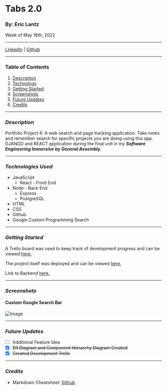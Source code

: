 # Tabs 2.0
### By: Eric Lantz

Week of May 16th, 2022
***
[LinkedIn](https://www.linkedin.com/in/eric-lantz/) | [Github](https://github.com/ericmlantz)
***
### **Table of Contents**
1. [Description](#description)
2. [Technology](#technology)
3. [Getting Started](#started)
4. [Screenshots](#screenshots)
5. [Future Updates](#updates)
6. [Credits](#updates)
***

### ***Description***
<a id="description"></a>

Portfolio Project 4: A web search and page tracking application. Take notes and remember search for specific projects you are doing using this app. DJANGO and REACT application during the final unit in my ***Software Engineering Immersive by General Assembly.***
***
<a id="technology"></a>
### ***Technologies Used***
* JavaScript
  * React - Front End
* Node - Back End
  * Express
  * PostgreSQL
* HTML
* CSS
* Github
* Google Custom Programming Search

***
<a id="started"></a>
### ***Getting Started***
A Trello board was used to keep track of development progress and can be viewed [here.](https://trello.com/b/NJw6FmQ6/tabs-20)

The project itself was deployed and can be viewed [here.](https://tabs2-frontend.herokuapp.com/)

Link to Backend [here.](https://github.com/ericmlantz/tabs2.0_backend)
***
### ***Screenshots***
<a id="screenshots"></a>

#### **Custom Google Search Bar**
![Image](https://i.imgur.com/1gaJHRK.png)
***
<a id="updates"></a>
### ***Future Updates***
- [ ] Additional Feature Idea
- [x] ~~ER Diagram and Component Hierarchy Diagram Created~~ 
- [x] ~~Created Development Trello~~

***

### ***Credits***
<a id="credits"></a>
* Markdown Cheatsheet: [Github](https://github.com/adam-p/markdown-here/wiki/Markdown-Cheatsheet#lists)
